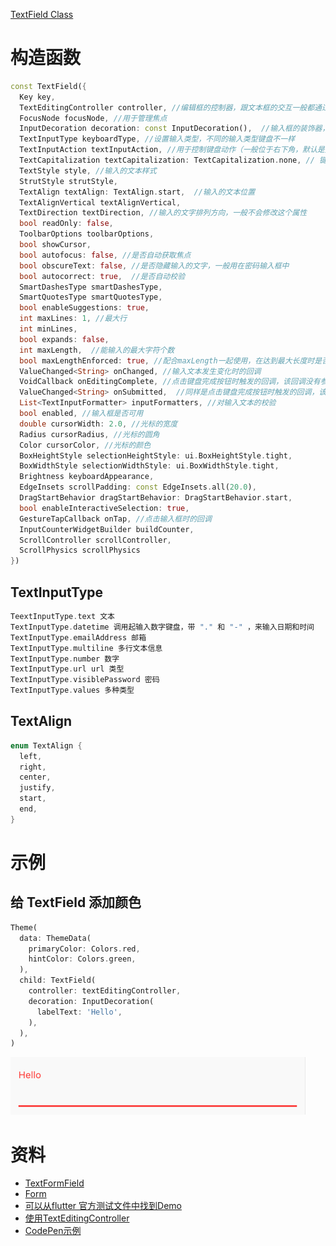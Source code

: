 
[TextField Class](https://api.flutter.dev/flutter/material/TextField-class.html)

# 构造函数

```dart
const TextField({
  Key key,
  TextEditingController controller, //编辑框的控制器，跟文本框的交互一般都通过该属性完成，如果不创建的话默认会自动创建
  FocusNode focusNode, //用于管理焦点
  InputDecoration decoration: const InputDecoration(),  //输入框的装饰器，用来修改外观
  TextInputType keyboardType, //设置输入类型，不同的输入类型键盘不一样
  TextInputAction textInputAction, //用于控制键盘动作（一般位于右下角，默认是完成）
  TextCapitalization textCapitalization: TextCapitalization.none, // 键盘输入字符大小写
  TextStyle style, //输入的文本样式
  StrutStyle strutStyle,
  TextAlign textAlign: TextAlign.start,  //输入的文本位置
  TextAlignVertical textAlignVertical,
  TextDirection textDirection, //输入的文字排列方向，一般不会修改这个属性
  bool readOnly: false,
  ToolbarOptions toolbarOptions,
  bool showCursor,
  bool autofocus: false, //是否自动获取焦点
  bool obscureText: false, //是否隐藏输入的文字，一般用在密码输入框中
  bool autocorrect: true,  //是否自动校验
  SmartDashesType smartDashesType,
  SmartQuotesType smartQuotesType,
  bool enableSuggestions: true,
  int maxLines: 1, //最大行
  int minLines,
  bool expands: false,
  int maxLength,  //能输入的最大字符个数
  bool maxLengthEnforced: true, //配合maxLength一起使用，在达到最大长度时是否阻止输入
  ValueChanged<String> onChanged, //输入文本发生变化时的回调
  VoidCallback onEditingComplete, //点击键盘完成按钮时触发的回调，该回调没有参数，(){}
  ValueChanged<String> onSubmitted,  //同样是点击键盘完成按钮时触发的回调，该回调有参数，参数即为当前输入框中的值。(String){}
  List<TextInputFormatter> inputFormatters, //对输入文本的校验
  bool enabled, //输入框是否可用
  double cursorWidth: 2.0, //光标的宽度
  Radius cursorRadius, //光标的圆角
  Color cursorColor, //光标的颜色
  BoxHeightStyle selectionHeightStyle: ui.BoxHeightStyle.tight,
  BoxWidthStyle selectionWidthStyle: ui.BoxWidthStyle.tight,
  Brightness keyboardAppearance,
  EdgeInsets scrollPadding: const EdgeInsets.all(20.0),
  DragStartBehavior dragStartBehavior: DragStartBehavior.start,
  bool enableInteractiveSelection: true,
  GestureTapCallback onTap, //点击输入框时的回调
  InputCounterWidgetBuilder buildCounter,
  ScrollController scrollController,
  ScrollPhysics scrollPhysics
})
```

## TextInputType

```dart
TeextInputType.text 文本
TextInputType.datetime 调用起输入数字键盘，带 "." 和 "-" ，来输入日期和时间
TextInputType.emailAddress 邮箱
TextInputType.multiline 多行文本信息
TextInputType.number 数字
TextInputType.url url 类型
TextInputType.visiblePassword 密码
TextInputType.values 多种类型
```

## TextAlign

```dart
enum TextAlign {
  left,
  right,
  center,
  justify,
  start,
  end,
}
```

# 示例

## 给 TextField 添加颜色

```dart
Theme(
  data: ThemeData(
    primaryColor: Colors.red,
    hintColor: Colors.green,
  ),
  child: TextField(
    controller: textEditingController,
    decoration: InputDecoration(
      labelText: 'Hello',
    ),
  ),
)
```

<img src="/assets/images/widgets/25.png"/>

# 资料

* [TextFormField](https://api.flutter.dev/flutter/material/TextFormField-class.html)
* [Form](https://api.flutter.dev/flutter/widgets/Form-class.html)
* [可以从flutter 官方测试文件中找到Demo](https://github.com/flutter/flutter/blob/8de07d5527bcdc6b02e43e8efed19219a84bf82e/packages/flutter/test/material/text_field_test.dart)
* [使用TextEditingController](https://flutter.dev/docs/cookbook/forms/text-field-changes#2-use-a-texteditingcontroller)
* [CodePen示例](https://codepen.io/samlau7245/pen/QWjVmqM)


























